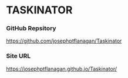 # TASKINATOR

### GitHub Repsitory
https://github.com/josephptflanagan/Taskinator

### Site URL
https://josephptflanagan.github.io/Taskinator/
